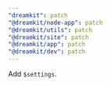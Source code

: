 ```yaml
---
"dreamkit": patch
"@dreamkit/node-app": patch
"@dreamkit/utils": patch
"@dreamkit/site": patch
"@dreamkit/app": patch
"@dreamkit/dev": patch
---
```


Add `$settings`.
